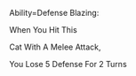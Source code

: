 Ability=Defense Blazing:

When You Hit This 

Cat With A Melee Attack,

You Lose 5 Defense For 2 Turns

